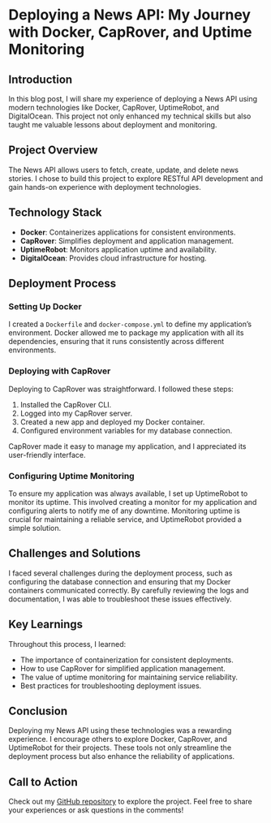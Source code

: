    # Deploying a News API: My Journey with Docker, CapRover, and Uptime Monitoring

   ## Introduction
   In this blog post, I will share my experience of deploying a News API using modern technologies like Docker, CapRover, UptimeRobot, and DigitalOcean. This project not only enhanced my technical skills but also taught me valuable lessons about deployment and monitoring.

   ## Project Overview
   The News API allows users to fetch, create, update, and delete news stories. I chose to build this project to explore RESTful API development and gain hands-on experience with deployment technologies.

   ## Technology Stack
   - **Docker**: Containerizes applications for consistent environments.
   - **CapRover**: Simplifies deployment and application management.
   - **UptimeRobot**: Monitors application uptime and availability.
   - **DigitalOcean**: Provides cloud infrastructure for hosting.

   ## Deployment Process
   ### Setting Up Docker
   I created a `Dockerfile` and `docker-compose.yml` to define my application’s environment. Docker allowed me to package my application with all its dependencies, ensuring that it runs consistently across different environments.

   ### Deploying with CapRover
   Deploying to CapRover was straightforward. I followed these steps:
   1. Installed the CapRover CLI.
   2. Logged into my CapRover server.
   3. Created a new app and deployed my Docker container.
   4. Configured environment variables for my database connection.

   CapRover made it easy to manage my application, and I appreciated its user-friendly interface.

   ### Configuring Uptime Monitoring
   To ensure my application was always available, I set up UptimeRobot to monitor its uptime. This involved creating a monitor for my application and configuring alerts to notify me of any downtime. Monitoring uptime is crucial for maintaining a reliable service, and UptimeRobot provided a simple solution.

   ## Challenges and Solutions
   I faced several challenges during the deployment process, such as configuring the database connection and ensuring that my Docker containers communicated correctly. By carefully reviewing the logs and documentation, I was able to troubleshoot these issues effectively.

   ## Key Learnings
   Throughout this process, I learned:
   - The importance of containerization for consistent deployments.
   - How to use CapRover for simplified application management.
   - The value of uptime monitoring for maintaining service reliability.
   - Best practices for troubleshooting deployment issues.

   ## Conclusion
   Deploying my News API using these technologies was a rewarding experience. I encourage others to explore Docker, CapRover, and UptimeRobot for their projects. These tools not only streamline the deployment process but also enhance the reliability of applications.

   ## Call to Action
   Check out my [GitHub repository](https://github.com/astevens246/news-api) to explore the project. Feel free to share your experiences or ask questions in the comments!